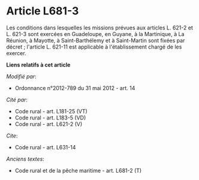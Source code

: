 # Article L681-3

Les conditions dans lesquelles les missions prévues aux articles L. 621-2 et L. 621-3 sont exercées en Guadeloupe, en Guyane,
à la Martinique, à La Réunion, à Mayotte, à Saint-Barthélemy et à Saint-Martin sont fixées par décret ; l'article L. 621-11
est applicable à l'établissement chargé de les exercer.

**Liens relatifs à cet article**

_Modifié par_:

  - Ordonnance n°2012-789 du 31 mai 2012 - art. 14

_Cité par_:

  - Code rural - art. L181-25 (VT)
  - Code rural - art. L183-5 (VD)
  - Code rural - art. L621-2 (V)

_Cite_:

  - Code rural - art. L631-14

_Anciens textes_:

  - Code rural et de la pêche maritime - art. L681-2 (T)
